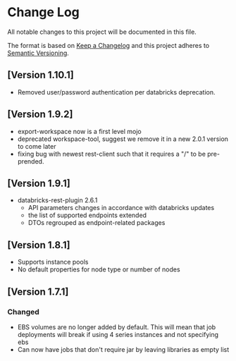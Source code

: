 # Change Log
All notable changes to this project will be documented in this file.

The format is based on [Keep a Changelog](http://keepachangelog.com/)
and this project adheres to [Semantic Versioning](http://semver.org/).

## [Version 1.10.1]
- Removed user/password authentication per databricks deprecation.

## [Version 1.9.2]
 - export-workspace now is a first level mojo
 - deprecated workspace-tool, suggest we remove it in a new 2.0.1 version to come later
 - fixing bug with newest rest-client such that it requires a "/" to be pre-prended.

## [Version 1.9.1]
 - databricks-rest-plugin 2.6.1
   - API parameters changes in accordance with databricks updates
   - the list of supported endpoints extended
   - DTOs regrouped as endpoint-related packages

## [Version 1.8.1]
- Supports instance pools
- No default properties for node type or number of nodes

## [Version 1.7.1]

### Changed
- EBS volumes are no longer added by default. This will mean that job deployments
will break if using 4 series instances and not specifying ebs
- Can now have jobs that don't require jar by leaving libraries as empty list
